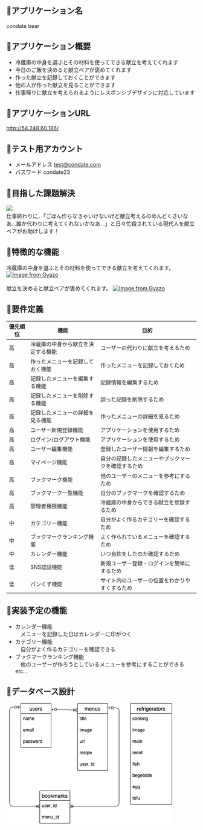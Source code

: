 ## 🍙アプリケーション名
condate bear

## 🍙アプリケーション概要
- 冷蔵庫の中身を選ぶとその材料を使ってできる献立を考えてくれます
- 今日のご飯を決めると献立ベアが褒めてくれます
- 作った献立を記録しておくことができます
- 他の人が作った献立を見ることができます
- 仕事帰りに献立を考えられるようにレスポンシブデザインに対応しています

## 🍙アプリケーションURL
http://54.248.60.186/


## 🍙テスト用アカウント

- メールアドレス test@condate.com
- パスワード condate23


## 🍙目指した課題解決
<img src="https://user-images.githubusercontent.com/68979287/93204029-5a445380-f790-11ea-893b-231520c56f46.jpg" width="400px" >
<br>
仕事終わりに、「ごはん作らなきゃいけないけど献立考えるのめんどくさいなあ…誰か代わりに考えてくれないかなあ…」と日々忙殺されている現代人を献立ベアがお助けします！


## 🍙特徴的な機能
冷蔵庫の中身を選ぶとその材料を使ってできる献立を考えてくれます。
[![Image from Gyazo](https://i.gyazo.com/311e0848102dc67b88f72da89e6392c8.gif)](https://gyazo.com/311e0848102dc67b88f72da89e6392c8)
<br>
<br>
献立を決めると献立ベアが褒めてくれます。
[![Image from Gyazo](https://i.gyazo.com/c7a124eb4f3bf94af31b4583ecf54f96.gif)](https://gyazo.com/c7a124eb4f3bf94af31b4583ecf54f96)

## 🍙要件定義
優先順位 | 機能 | 目的
-- | -- | --
高 | 冷蔵庫の中身から献立を決定する機能 | ユーザーの代わりに献立を考えるため
高 | 作ったメニューを記録しておく機能 | 作ったメニューを記録しておくため
高 | 記録したメニューを編集する機能 | 記録情報を編集するため
高 | 記録したメニューを削除する機能 | 誤った記録を削除するため
高 | 記録したメニューの詳細を見る機能 | 作ったメニューの詳細を見るため
高 | ユーザー新規登録機能 | アプリケーションを使用するため
高 | ログイン/ログアウト機能 | アプリケーションを使用するため
高 | ユーザー編集機能 | 登録したユーザー情報を編集するため
高 | マイページ機能 | 自分の記録したメニューやブックマークを確認するため
高 | ブックマーク機能 | 他のユーザーのメニューを参考にするため
高 | ブックマーク一覧機能 | 自分のブックマークを確認するため
高 | 管理者権限機能 | 冷蔵庫の中身からできる献立を登録するため
中 | カテゴリー機能 | 自分がよく作るカテゴリーを確認するため
中 | ブックマークランキング機能 | よく作られているメニューを確認するため
中 | カレンダー機能 | いつ自炊をしたのか確認するため
低 | SNS認証機能 | 新規ユーザー登録・ログインを簡単にするため
低 | パンくず機能 | サイト内のユーザーの位置をわかりやすくするため




## 🍙実装予定の機能
- カレンダー機能<br>
　メニューを記録した日はカレンダーに印がつく
- カテゴリー機能<br>
　自分がよく作るカテゴリーを確認できる
- ブックマークランキング機能<br>
　他のユーザーが作ろうとしているメニューを参考にすることができる<br>
etc...

## 🍙データベース設計
![ER](./ER.jpg)

